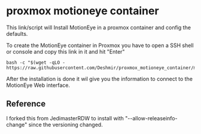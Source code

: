 # proxmox motioneye container
This link/script will Install MotionEye in a proxmox container and config the defaults.

To create the MotionEye container in Proxmox you have to open a SSH shell or console and copy this link in it and hit "Enter"

```
bash -c "$(wget -qLO - https://raw.githubusercontent.com/Deshmir/proxmox_motioneye_container/master/create_container.sh)"
```
After the installation is done it wil give you the information to connect to the MotionEye Web interface.

## Reference
I forked this from JedimasterRDW to install with "--allow-releaseinfo-change" since the versioning changed.
